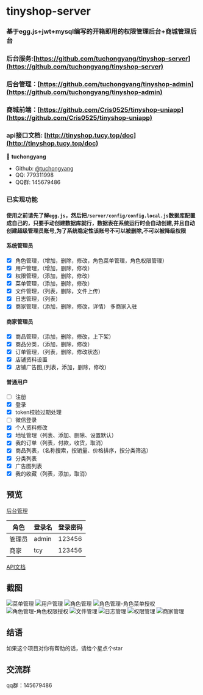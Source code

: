 # tinyshop-server
### 基于egg.js+jwt+mysql编写的开箱即用的权限管理后台+商城管理后台

### 后台服务:[https://github.com/tuchongyang/tinyshop-server](https://github.com/tuchongyang/tinyshop-server)

### 后台管理：[https://github.com/tuchongyang/tinyshop-admin](https://github.com/tuchongyang/tinyshop-admin)
### 商城前端：[https://github.com/Cris0525/tinyshop-uniapp](https://github.com/Cris0525/tinyshop-uniapp)

### api接口文档: [http://tinyshop.tucy.top/doc](http://tinyshop.tucy.top/doc)


👤 **tuchongyang**

* Github: [@tuchongyang](https://github.com/tuchongyang)
* QQ: 779311998
* QQ群: 145679486

### 已实现功能
#### 使用之前请先了解`egg.js`，然后把`/server/config/config.local.js`数据库配置成自己的，只要手动创建数据库就行，数据表在系统运行时会自动创建,并且自动创建超级管理员账号,为了系统稳定性该账号不可以被删除,不可以被降级权限

#### 系统管理员
- [x] 角色管理，（增加，删除，修改，角色菜单管理，角色权限管理）
- [x] 用户管理，（增加，删除，修改）
- [x] 权限管理，（添加，删除，修改）
- [x] 菜单管理，（添加，删除，修改）
- [x] 文件管理，（列表，删除，文件上传）
- [x] 日志管理，（列表）
- [x] 商家管理，（添加，删除，修改，详情） 多商家入驻

#### 商家管理员
- [x] 商品管理，（添加，删除，修改，上下架）
- [x] 商品分类，（添加，删除，修改）
- [x] 订单管理，（列表，删除，修改状态）
- [x] 店铺资料设置
- [x] 店铺广告图,(列表，添加，删除，修改)

#### 普通用户
- [ ] 注册
- [x] 登录
- [x] token校验过期处理
- [ ] 微信登录
- [x] 个人资料修改
- [x] 地址管理（列表、添加、删除、设置默认）
- [x] 我的订单（列表，付款，收货，取消）
- [x] 商品列表，（名称搜索，按销量、价格排序，按分类筛选）
- [x] 分类列表
- [x] 广告图列表
- [x] 我的收藏（列表，添加，取消）

## 预览
[后台管理](http://tinyshop.tucy.top/admin)

| 角色 |  登录名 | 登录密码 |
|--------|---------|----------|
| 管理员 | admin | 123456 |
| 商家 | tcy | 123456 |

[API文档](http://tinyshop.tucy.top/doc)


## 截图

![菜单管理](http://www.tucy.top/screenshort/tinyshop/admin1.jpg)
![用户管理](http://www.tucy.top/screenshort/tinyshop/admin2.jpg)
![角色管理](http://www.tucy.top/screenshort/tinyshop/admin3.jpg)
![角色管理-角色菜单授权](http://www.tucy.top/screenshort/tinyshop/admin4.jpg)
![角色管理-角色权限授权](http://www.tucy.top/screenshort/tinyshop/admin5.jpg)
![文件管理](http://www.tucy.top/screenshort/tinyshop/admin6.jpg)
![日志管理](http://www.tucy.top/screenshort/tinyshop/admin7.jpg)
![权限管理](http://www.tucy.top/screenshort/tinyshop/admin8.jpg)
![商家管理](http://www.tucy.top/screenshort/tinyshop/admin9.jpg)

## 结语
如果这个项目对你有帮助的话，请给个星点个star

## 交流群
qq群：145679486

